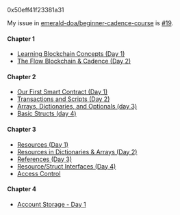0x50eff41f23381a31

My issue in [emerald-doa/beginner-cadence-course](https://github.com/emerald-dao/beginner-cadence-course) is [#19](https://github.com/emerald-dao/beginner-cadence-course/issues/19).

#### Chapter 1
- [Learning Blockchain Concepts (Day 1)](chapter1.0/day1/README.md)
- [The Flow Blockchain & Cadence (Day 2)](chapter1.0/day2/README.md)

#### Chapter 2
- [Our First Smart Contract (Day 1)](chapter2.0/day1/README.md)
- [Transactions and Scripts (Day 2)](chapter2.0/day2/README.md)
- [Arrays, Dictionaries, and Optionals (day 3)](chapter2.0/day3/README.md)
- [Basic Structs (day 4)](chapter2.0/day4/README.md)

#### Chapter 3
- [Resources (Day 1)](chapter3.0/day1/README.md)
- [Resources in Dictionaries & Arrays (Day 2)](chapter3.0/day2/README.md)
- [References (Day 3)](chapter3.0/day3/README.md)
- [Resource/Struct Interfaces (Day 4)](chapter3.0/day4/README.md)
- [Access Control](chapter3.0/day5/README.md)

#### Chapter 4
- [Account Storage - Day 1](chapter4.0/day1/README.md)